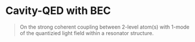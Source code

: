 # Cavity-QED with BEC
> On the strong coherent coupling between 2-level atom(s) with 1-mode of the quantizied light field within a resonator structure. 
